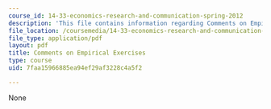 ```yaml
---
course_id: 14-33-economics-research-and-communication-spring-2012
description: 'This file contains information regarding Comments on Empirical Exercises '
file_location: /coursemedia/14-33-economics-research-and-communication-spring-2012/7faa15966885ea94ef29af3228c4a5f2_MIT14_33S12_EmpExerComment.pdf
file_type: application/pdf
layout: pdf
title: Comments on Empirical Exercises
type: course
uid: 7faa15966885ea94ef29af3228c4a5f2

---
```

None